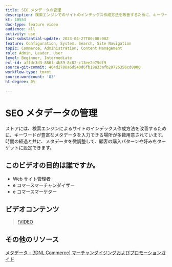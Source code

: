 ```yaml
---
title: SEO メタデータの管理
description: 検索エンジンでのサイトのインデックス作成方法を改善するために、キーワードの多いメタデータを組み込む方法を説明します。
kt: 10553
doc-type: feature video
audience: all
activity: use
last-substantial-update: 2023-04-27T00:00:00Z
feature: Configuration, System, Search, Site Navigation
topic: Commerce, Administration, Content Management
role: Admin, Leader, User
level: Beginner, Intermediate
exl-id: affdc3d3-886f-4b39-8c82-c13ee2e79df9
source-git-commit: 404d2708a6d540d6fb19a33afb20726356cd8000
workflow-type: tm+mt
source-wordcount: '83'
ht-degree: 0%

---
```


# SEO メタデータの管理

ストアには、検索エンジンによるサイトのインデックス作成方法を改善するために、キーワードが豊富なメタデータを入力できる場所が多数用意されています。 時間の経過と共に、メタデータを微調整して、顧客の購入パターンや好みをターゲットに設定できます。

## このビデオの目的は誰ですか。

- Web サイト管理者
- e コマースマーチャンダイザー
- e コマースマーケター

## ビデオコンテンツ

>[!VIDEO](https://video.tv.adobe.com/v/343750?quality=12&learn=on)

## その他のリソース

[メタデータ - [!DNL Commerce] マーチャンダイジングおよびプロモーションガイド](https://experienceleague.adobe.com/docs/commerce-admin/marketing/seo/meta-data.html)
